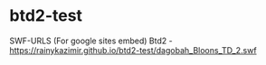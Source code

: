 # btd2-test
SWF-URLS (For google sites embed)
Btd2 - https://rainykazimir.github.io/btd2-test/dagobah_Bloons_TD_2.swf
